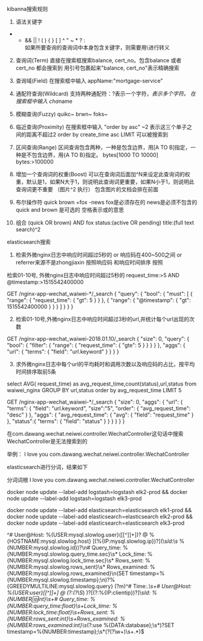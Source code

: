 kibanna搜索规则

1. 语法关键字

+ - && || ! ( ) { } [ ] ^ " ~ * ? : \
如果所要查询的查询词中本身包含关键字，则需要用\进行转义

2. 查询词(Term)
直接在搜索框搜索balance, cert_no。包含balance 或者 cert_no 都会搜索到
用引号包裹起来"balance, cert_no"表示精确搜索

3. 查询域(Field)
在搜索框中输入 appName:"mortgage-service"

4. 通配符查询(Wildcard)
支持两种通配符：?表示一个字符，*表示多个字符。
在搜索框中输入 cha*name

5. 模糊查询(Fuzzy)
quikc~ brwn~ foks~


6. 临近查询(Proximity)
在搜索框中输入  "order by  asc" ~2 表示这三个单子之间的距离不超过2
order by create_time asc LIMIT 可以被搜索到

7. 区间查询(Range)
区间查询包含两种，一种是包含边界，用[A TO B]指定，一种是不包含边界，用{A TO B}指定。
bytes[1000 TO 10000]   bytes:>100000

8. 增加一个查询词的权重(Boost)
可以在查询词后面加^N来设定此查询词的权重，默认是1，如果N大于1，则说明此查询词更重要，如果N小于1，则说明此查询词更不重要
（图片^2  执行） 包含图片的文档会排在前面

9. 布尔操作符
quick brown +fox -news
fox是必须存在的
news是必须不包含的
quick and brown 是可选的  空格表示或的意思

10. 组合
(quick OR brown) AND fox
status:(active OR pending) title:(full text search)^2



elasticsearch搜索

1. 检索外微nginx日志中响应时间超过5秒的 or 响应码在400~500之间 or  referrer来源不是zhongjiaxin
   按照响应码 和响应时间排序  按照
   
  检索01-10号, 外微nginx日志中响应时间超过5秒的
  request_time:>5 AND @timestamp:>1515542400000
  
  GET  /nginx-app-wechat_waiwei-*/_search
  {
    "query": {
      "bool": {
        "must": [
          {
           "range": {
              "request_time": {
                "gt": 5
              }
            }
          },
          {
            "range": {
              "@timestamp": {
                "gt": 1515542400000
              }
            }
          }
        ]
      }
    }
  }
  
2. 检索01-10号,外微nginx日志中响应时间超过3秒的url,并统计每个url出现的次数

  GET  /nginx-app-wechat_waiwei-2018.01.10/_search
  {
    "size": 0, 
    "query": {
        "bool": {
          "filter": {
             "range": {
               "request_time": {
                 "gte": 5
               }
             }
          }
        }
    },
    "aggs": {
      "url": {
        "terms": {
          "field": "url.keyword"
        }
      }
    }
  }
  
3. 求外微nginx日志中每个url的平均耗时和调用次数以及响应码的占比，按平均时间排序取前5条

select AVG( request_time) as avg_request_time,count(status),url,status from waiwei_nginx GROUP BY url,status order by avg_request_time LIMIT 5

  GET  /nginx-app-wechat_waiwei-*/_search
  {
    "size": 0, 
    "aggs": {
      "url": {
        "terms": {
          "field": "url.keyword",
          "size":"5", 
           "order": {
             "avg_request_time": "desc"
           }
         },
         "aggs": {
           "avg_request_time": {
             "avg": {
               "field": "request_time"
             }
           },
           "status":{
              "terms": {
                "field": "status"
              }
           }
          }
      }
    }
  }
  
  
  
在com.dawang.wechat.neiwei.controller.WechatController这句话中搜索WechatController是无法搜索到的

举例：  I  love  you  com.dawang.wechat.neiwei.controller.WechatController 
 
 elasticsearch进行分词，结果如下

分词词根
I
love
you
com.dawang.wechat.neiwei.controller.WechatController 

docker node update --label-add logstash=logstash elk2-prod && docker node update --label-add logstash=logstash elk3-prod  


docker node update --label-add elasticsearch=elasticsearch elk1-prod && \
   docker node update --label-add elasticsearch=elasticsearch elk2-prod && \
   docker node update --label-add elasticsearch=elasticsearch elk3-prod


^# User@Host: %{USER:mysql.slowlog.user}(\[[^\]]+\])? @ %{HOSTNAME:mysql.slowlog.host} \[(%{IP:mysql.slowlog.ip})?\](\s*Id:\s* %{NUMBER:mysql.slowlog.id})?\n# Query_time: %{NUMBER:mysql.slowlog.query_time.sec}\s* Lock_time: %{NUMBER:mysql.slowlog.lock_time.sec}\s* Rows_sent: %{NUMBER:mysql.slowlog.rows_sent}\s* Rows_examined: %{NUMBER:mysql.slowlog.rows_examined}\n(SET timestamp=%{NUMBER:mysql.slowlog.timestamp};\n)?%{GREEDYMULTILINE:mysql.slowlog.query}
(?m)^# Time:.*\s+# User@Host: %{USER:user}\[[^\]]+\] @ (?:(?<clienthost>\S*) )?\[(?:%{IP:clientip})?\]\s*Id: %{NUMBER:id:int}\s+# Query_time: %{NUMBER:query_time:float}\s+Lock_time: %{NUMBER:lock_time:float}\s+Rows_sent: %{NUMBER:rows_sent:int}\s+Rows_examined: %{NUMBER:rows_examined:int}\s*(?:use %{DATA:database};\s*)?SET timestamp=%{NUMBER:timestamp};\s*(?<query>(?<action>\w+)\s+.*)$